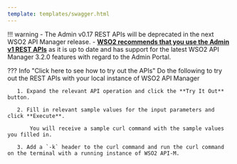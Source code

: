 ```yaml
---
template: templates/swagger.html
---
```


!!! warning
    - The Admin v0.17 REST APIs will be deprecated in the next WSO2 API Manager release.
    - **[WSO2 recommends that you use the Admin v1 REST APIs]({{base_path}}/develop/product-apis/admin-apis/admin-v1/admin-v1)** as it is up to date and has support for the latest WSO2 API Manager 3.2.0 features with regard to the Admin Portal.

??? Info "Click here to see how to try out the APIs"
    Do the following to try out the REST APIs with your local instance of WSO2 API Manager

       1. Expand the relevant API operation and click the **Try It Out** button.

       2. Fill in relevant sample values for the input parameters and click **Execute**.

           You will receive a sample curl command with the sample values you filled in.
           
       3. Add a `-k` header to the curl command and run the curl command on the terminal with a running instance of WSO2 API-M.

<div id="swagger-ui"></div>
<script>
window.onload = function() {
  // Begin Swagger UI call region
  const ui = SwaggerUIBundle({
    url: "{{base_path}}/reference/product-apis/admin-apis/admin-v0.17/admin-v0.17.yaml",
    dom_id: '#swagger-ui',
    deepLinking: true,
    validatorUrl: null,
    presets: [
      SwaggerUIBundle.presets.apis,
      SwaggerUIStandalonePreset
    ],
    plugins: [
      SwaggerUIBundle.plugins.DownloadUrl
    ],
    layout: "StandaloneLayout"
  })
  // End Swagger UI call region

  window.ui = ui
}
</script>
